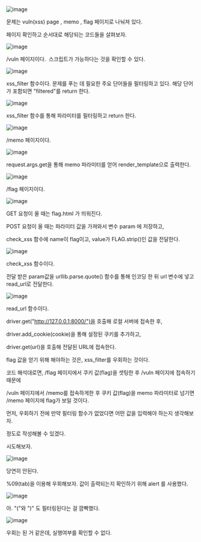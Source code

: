 ![image](https://github.com/user-attachments/assets/a48b8e23-7f2b-46c9-b172-136736e70b3f)

문제는 vuln(xss) page , memo , flag 페이지로 나눠져 있다.

페이지 확인하고 순서대로 해당되는 코드들을 살펴보자.

![image](https://github.com/user-attachments/assets/fe5046fe-2f61-4816-8a82-c1e381d801c2)

/vuln 페이지이다. <img src> 스크립트가 가능하다는 것을 확인할 수 있다.

![image](https://github.com/user-attachments/assets/671b202b-622e-4953-835d-7fa306430981)

xss_filter 함수이다. 문제를 푸는 데 필요한 주요 단어들을 필터링하고 있다. 해당 단어가 포함되면 "filtered"를 return 한다.

![image](https://github.com/user-attachments/assets/1d7e61cb-2728-4b45-af91-2b1bec2af738)

xss_filter 함수를 통해 파라미터를 필터링하고 return 한다.

![image](https://github.com/user-attachments/assets/aca4a2ee-2682-434d-8947-5d22b28440d3)

/memo 페이지이다.

![image](https://github.com/user-attachments/assets/0f7a0007-586b-4832-93f8-f79f6a7c0b40)

request.args.get을 통해 memo 파라미터를 얻어 render_template으로 출력한다.

![image](https://github.com/user-attachments/assets/4c8633fd-cdf7-493c-a6bd-2a2581f70c7e)

/flag 페이지이다. 

![image](https://github.com/user-attachments/assets/02e8dc13-868b-41dc-bf03-f5b6ddb6e3a6)

GET 요청이 올 때는 flag.html 가 띄워진다.

POST 요청이 올 때는 파라미터 값을 가져와서 변수 param 에 저장하고,

check_xss 함수에 name이 flag이고, value가 FLAG.strip()인 값을 전달한다. 

![image](https://github.com/user-attachments/assets/0adf3ab3-8bac-4d06-b595-640631cba930)

check_xss 함수이다.

전달 받은 param값을 urllib.parse.quote() 함수를 통해 인코딩 한 뒤 url 변수에 넣고 read_url로 전달한다.

![image](https://github.com/user-attachments/assets/62f5d5be-4106-4e04-9ebb-9bcf97a3ee37)

read_url 함수이다.

driver.get("http://127.0.0.1:8000/")을 호출해 로컬 서버에 접속한 후,

driver.add_cookie(cookie)을 통해 설정된 쿠키를 추가하고, 

driver.get(url)을 호출해 전달된 URL에 접속한다.

flag 값을 얻기 위해 해야하는 것은, xss_filter를 우회하는 것이다.

코드 해석대로면, /flag 페이지에서 쿠키 값(flag)을 셋팅한 후 /vuln 페이지에 접속하기 때문에

/vuln 페이지에서 /memo를 접속하게한 후 쿠키 값(flag)을 memo 파라미터로 넘기면 /memo 페이지에 flag가 보일 것이다.

먼저, 우회하기 전에 만약 필터링 함수가 없었다면 어떤 값을 입력해야 하는지 생각해보자.

<script>location.href="/memo?memo="+document.cookie</script> 정도로 작성해볼 수 있겠다.

시도해보자.

![image](https://github.com/user-attachments/assets/d0580ac0-8bac-479b-8220-b0012db66268)

당연히 안된다.

%09(tab)을 이용해 우회해보자. 값이 출력되는지 확인하기 위해 alert 를 사용했다.

![image](https://github.com/user-attachments/assets/23cd28b1-e648-4bde-baee-c7004be470ae)

아. "("와 ")" 도 필터링된다는 걸 깜빡했다.

![image](https://github.com/user-attachments/assets/1f2e301a-830e-48b5-80ed-42634c18e1fd)

우회는 된 거 같은데, 실행여부를 확인할 수 없다. 

<script>가 아닌 다른 방법을 사용해야할 것 같다.

<iframe>을 사용해보자.

%09를 이용해서 <iframe src = javascript : alert(1)>을 전달해보자.

![image](https://github.com/user-attachments/assets/af1711d7-7c6c-41b8-b220-8b2c216a08aa)

성공했다! alert(1)이 아닌 alert`1'를 사용했다.

이제 이걸 이용해서 /flag에 입력해보자.

<iframe src = "javasc\tript:locatio\tn.href='/memo?memo='+docu\tment.cookie">

post 방식이기 때문에 \t부분은 실제로 탭을 해서 입력한다.

![image](https://github.com/user-attachments/assets/97b32d78-2849-4c99-b4b9-30e26f87322a)

![image](https://github.com/user-attachments/assets/246b8ab1-b22b-4deb-b0e5-3a34517ba156)

flag가 나왔다!

